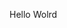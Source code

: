 Hello Wolrd



































































































































































































































































































































































































































































































































































































































































































































































































































































































































































































































































































































































































































































































































































































































































































































































































































































































































































































































































































































































































































































































































































































































































































































































































































































